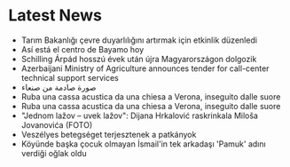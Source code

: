 # Latest News
-  Tarım Bakanlığı çevre duyarlılığını artırmak için etkinlik düzenledi
-  Así está el centro de Bayamo hoy
-  Schilling Árpád hosszú évek után újra Magyarországon dolgozik
-  Azerbaijani Ministry of Agriculture announces tender for call-center technical support services
-  صورة صادمة من صنعاء
-  Ruba una cassa acustica da una chiesa a Verona, inseguito dalle suore
-  Ruba una cassa acustica da una chiesa a Verona, inseguito dalle suore
-  "Jednom lažov – uvek lažov": Dijana Hrkalović raskrinkala Miloša Jovanovića (FOTO)
-  Veszélyes betegséget terjesztenek a patkányok
-  Köyünde başka çocuk olmayan İsmail'in tek arkadaşı 'Pamuk' adını verdiği oğlak oldu
